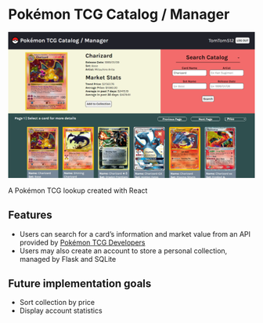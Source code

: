 <h1> Pokémon TCG Catalog / Manager </h1>

![img.png](pkmn_demo.png)

A Pokémon TCG lookup created with React

<h2> Features </h2>
<ul>
    <li> Users can search for a card’s information and market value from an API provided by 
        <a href="https://pokemontcg.io" target="_blank" rel="noopener noreferrer"> 
            Pokémon TCG Developers 
        </a>
    </li>
    <li> Users may also create an account to store a personal collection, managed by Flask and SQLite </li>
</ul>

<h2> Future implementation goals </h2>
<ul>
    <li> Sort collection by price </li>
    <li> Display account statistics </li>
</ul>